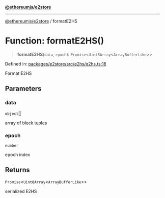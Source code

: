 [**@ethereumjs/e2store**](../README.md)

***

[@ethereumjs/e2store](../README.md) / formatE2HS

# Function: formatE2HS()

> **formatE2HS**(`data`, `epoch`): `Promise`\<`Uint8Array`\<`ArrayBufferLike`\>\>

Defined in: [packages/e2store/src/e2hs/e2hs.ts:18](https://github.com/ethereumjs/ethereumjs-monorepo/blob/master/packages/e2store/src/e2hs/e2hs.ts#L18)

Format E2HS

## Parameters

### data

`object`[]

array of block tuples

### epoch

`number`

epoch index

## Returns

`Promise`\<`Uint8Array`\<`ArrayBufferLike`\>\>

serialized E2HS
